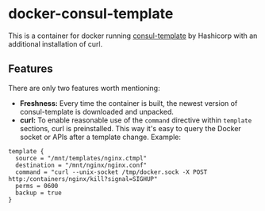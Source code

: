 # docker-consul-template
This is a container for docker running [consul-template](https://github.com/hashicorp/consul-template) by Hashicorp with an
additional installation of curl.

## Features
There are only two features worth mentioning:
* **Freshness:** Every time the container is built, the newest version of consul-template
is downloaded and unpacked.
* **curl:** To enable reasonable use of the `command` directive within `template` sections, curl is preinstalled. 
This way it's easy to query the Docker socket or APIs after a template change. Example:

```HCL
template {
  source = "/mnt/templates/nginx.ctmpl"
  destination = "/mnt/nginx/nginx.conf"
  command = "curl --unix-socket /tmp/docker.sock -X POST http:/containers/nginx/kill?signal=SIGHUP"
  perms = 0600
  backup = true
}
```
